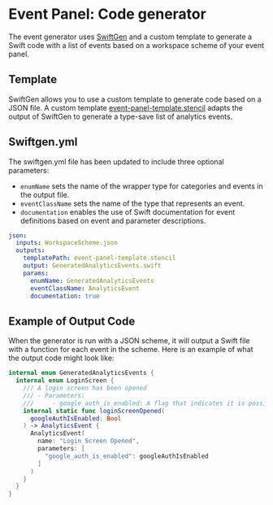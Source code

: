 # Event Panel: Code generator

The event generator uses [SwiftGen](https://github.com/SwiftGen/) and a custom template to generate a Swift code with a list of events based on a workspace scheme of your event panel. 

## Template

SwiftGen allows you to use a custom template to generate code based on a JSON file. A custom template [event-panel-template.stencil](https://github.com/event-panel/event-panel-codegenerator/blob/main/Swiftgen/event-panel-template.stencil) adapts the output of SwiftGen to generate a type-save list of analytics events.

## Swiftgen.yml
The swiftgen.yml file has been updated to include three optional parameters:
- `enumName` sets the name of the wrapper type for categories and events in the output file.
- `eventClassName` sets the name of the type that represents an event.
- `documentation` enables the use of Swift documentation for event definitions based on event and parameter descriptions.

```yaml
json:
  inputs: WorkspaceScheme.json
  outputs:
    templatePath: event-panel-template.stencil
    output: GeneratedAnalyticsEvents.swift
    params:
      enumName: GeneratedAnalyticsEvents
      eventClassName: AnalyticsEvent
      documentation: true
```

## Example of Output Code

When the generator is run with a JSON scheme, it will output a Swift file with a function for each event in the scheme. Here is an example of what the output code might look like:

```swift
internal enum GeneratedAnalyticsEvents {
  internal enum LoginScreen {
    /// A login screen has been opened
    /// - Parameters:
    ///     - google_auth_is_enabled: A flag that indicates it is possible to login with Google
    internal static func loginScreenOpened(
      googleAuthIsEnabled: Bool
    ) -> AnalyticsEvent {
      AnalyticsEvent(
        name: "Login Screen Opened",
        parameters: [ 
          "google_auth_is_enabled": googleAuthIsEnabled
        ]
      )
    }
  }
}
```
